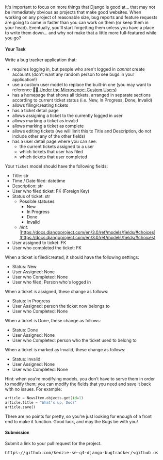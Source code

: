 <!-- 
Resources:

https://learndjango.com/tutorials/django-custom-user-model

https://docs.djangoproject.com/en/3.0/ref/models/fields/#choices

https://testdriven.io/blog/django-custom-user-model/

https://learndjango.com/tutorials/django-custom-user-model

https://docs.djangoproject.com/en/3.1/ref/models/fields/

https://stackoverflow.com/questions/17523263/how-to-create-password-field-in-model-django

https://stackoverflow.com/questions/2606194/django-error-message-add-a-related-name-argument-to-the-definition

https://openfolder.sh/grouping-in-django-templates

https://docs.djangoproject.com/en/3.1/ref/templates/builtins/

kite.com/python/docs/django.template.defaulttags.regroup

People:
Peter Marsh, 
 -->


It's important to focus on more things that Django is good at... that may not be immediately obvious as projects that make good websites. When working on any project of reasonable size, bug reports and feature requests are going to come in faster than you can work on them (or keep them in your head). Eventually, you'll start forgetting them unless you have a place to write them down... and why not make that a little more full-featured while you go?

#### **Your Task**

Write a bug tracker application that:

*   requires logging in, but people who aren't logged in _cannot_ create accounts (don't want any random person to see bugs in your application!)
*   use a custom user model to replace the built-in one (you may want to reference [👨‍🔬 Under the Microscope: Custom Users](https://my.kenzie.academy/courses/148/modules/items/22362 "👨‍🔬 Under the Microscope: Custom Users"))
*   has a homepage that shows all tickets, arranged in separate sections according to current ticket status (i.e. New, In Progress, Done, Invalid)
*   allows filing/creating tickets
*   has a ticket detail page
*   allows assigning a ticket to the currently logged in user
*   allows marking a ticket as invalid
*   allows marking a ticket as complete
*   allows editing tickets (we will limit this to Title and Description, do not include other any of the other fields)
*   has a user detail page where you can see:
    *   the current tickets assigned to a user
    *   which tickets that user has filed
    *   which tickets that user completed

Your `Ticket` model should have the following fields:

*   Title: str
*   Time / Date filed: datetime
*   Description: str
*   User who filed ticket: FK (Foreign Key)
*   Status of ticket: str
    *   Possible statuses
        *   New 
        *   In Progress
        *   Done
        *   Invalid
    *   _hint:_ [https://docs.djangoproject.com/en/3.0/ref/models/fields/#choices](https://docs.djangoproject.com/en/3.0/ref/models/fields/#choices)
*   User assigned to ticket: FK
*   User who completed the ticket: FK

When a ticket is filed/created, it should have the following settings:

*   Status: New
*   User Assigned: None
*   User who Completed: None
*   User who filed: Person who's logged in

When a ticket is assigned, these change as follows:

*   Status: In Progress
*   User Assigned: person the ticket now belongs to
*   User who Completed: None

When a ticket is Done, these change as follows:

*   Status: Done
*   User Assigned: None
*   User who Completed: person who the ticket used to belong to

When a ticket is marked as Invalid, these change as follows:

*   Status: Invalid
*   User Assigned: None
*   User who Completed: None

Hint: when you're modifying models, you don't have to serve them in order to modify them; you can modify the fields that you need and save it back with no issues. For example:

```python
article = NewsItem.objects.get(id=1)  
article.title = "What's up, Doc?"  
article.save()
```

There are no points for pretty, so you're just looking for enough of a front end to make it function. Good luck, and may the Bugs be with you!

#### **Submission**

Submit a link to your pull request for the project.

<pre>https://github.com/kenzie-se-q4-django-bugtracker/&ltgithub_username&gt/pull/&ltnumber&gt</pre>
